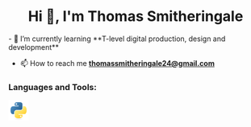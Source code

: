 <h1 align="center">Hi 👋, I'm Thomas Smitheringale</h1>
- 🌱 I’m currently learning **T-level digital production, design and development**

- 📫 How to reach me **thomassmitheringale24@gmail.com**

<h3 align="left"></h3>
<p align="left">
</p>

<h3 align="left">Languages and Tools:</h3>
<p align="left"> <a href="https://www.python.org" target="_blank" rel="noreferrer"> <img src="https://raw.githubusercontent.com/devicons/devicon/master/icons/python/python-original.svg" alt="python" width="40" height="40"/> </a> </p>
